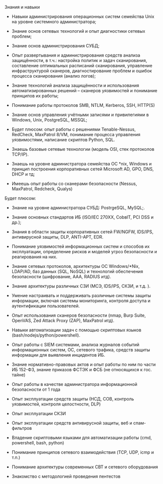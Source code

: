 Знания и навыки

- Навыки администрирования операционных систем семейства Unix на уровне системного администратора;
- Знание основ сетевых технологий и опыт диагностики сетевых проблем;
- Знание основ администрирования СУБД;
- Опыт развертывания и администрирования средств анализа защищённости, в т.ч.: настройка политик и задач сканирования, составление оптимальных расписаний сканирования, управление инфраструктурой сканеров, диагностирование проблем и ошибок процесса сканирования (анализ логов);
- Знание технологий анализа защищённости и использования автоматизированных решений – сканеров уязвимостей и понимание принципов их работы;
- Понимание работы протоколов SMB, NTLM, Kerberos, SSH, HTTP(S)
- Знание основ управления учётными записями и привилегиями в Windows, Unix, PostgreSQL, MSSQL;
- Будет плюсом: опыт работы с решениями Tenable-Nessus, RedCheck, MaxPatrol 8/VM, понимание процесса управления уязвимостями, написание скриптов Python, SQL.

- Знаешь базовые сетевые технологии (модель OSI, стек протоколов TCP/IP).
- Знаешь на уровне администратора семейства ОС *nix, Windows и принцип построения корпоративных сетей Microsoft AD, GPO, DNS, DHCP и тд;
- Имеешь опыт работы со сканерами безопасности (Nessus, MaxPatrol, Redcheck, Qualys)

Будет плюсом:
- Знание на уровне администратора СУБД: PostrgeSQL, MySQL;.
- Знание основных стандартов ИБ (ISO/IEC 270ХХ, CobвIT, PCI DSS и др.);
- Знания в области защиты корпоративных сетей FW/NGFW, IDS/IPS, антивирусной защиты, DLP, ANTI-APT, ЕDR.


- Понимание уязвимостей информационных систем и способов их эксплуатации, определение рисков и моделей угроз безопасности и реагирования на них.
- Знание сетевых протоколов, архитектуры ОС Windows/*Nix, LDAP/AD, баз данных (SQL, NoSQL) и технологий обеспечения безопасности (шифрование, AAA, RADIUS итд).
- Знание архитектуры различных СЗИ (МСЭ, IDS/IPS, СКЗИ, и т.д. ).
- Умение настраивать и поддерживать различные системы защиты информации, включая системы мониторинга, контроля доступа и аутентификации пользователей.
- Опыт использования сканеров безопасности (nmap, Burp Suite, OpenVAS, Zed Attack Proxy (ZAP), MaxPatrol итд).
- Навыки автоматизации задач с помощью скриптовых языков (bash/nodejs/python/powershell).
- Опыт работы с SIEM системами, анализа журналов событий информационных систем, ОС, сетевого трафика, средств защиты информации для выявления инцидентов ИБ.

- Знание нормативно-правовых актов и опыт работы по ним по части ИБ 152-ФЗ, знание приказов ФСТЭК и ФСБ (не относящихся к гос. тайне)
- Опыт работы в качестве администратора информационной безопасности от 1 года
- Опыт эксплуатации средств защиты (НСД, СОВ, контроль уязвимостей, контроля целостности, DLP)
- Опыт эксплуатации СКЗИ
- Опыт эксплуатации средств антивирусной защиты, веб и спам-фильтров
- Владение скриптовыми языками для автоматизации работы (cmd, powershell, bash, python)
- Понимание принципов сетевого взаимодействия (TCP, UDP, icmp и т.п.)
- Понимание архитектуры современных СВТ и сетевого оборудования
- Знакомство c методологией проведения пентестов